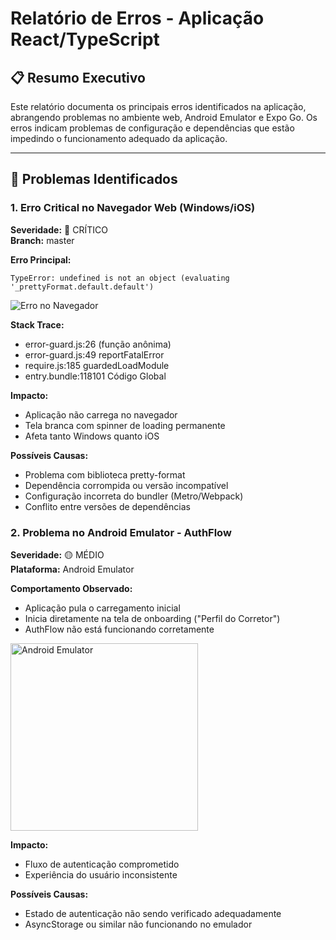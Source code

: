 # Relatório de Erros - Aplicação React/TypeScript

## 📋 Resumo Executivo

Este relatório documenta os principais erros identificados na aplicação, abrangendo problemas no ambiente web, Android Emulator e Expo Go. Os erros indicam problemas de configuração e dependências que estão impedindo o funcionamento adequado da aplicação.

---

## 🚨 Problemas Identificados

### 1. Erro Critical no Navegador Web (Windows/iOS)
**Severidade:** 🔴 CRÍTICO  
**Branch:** master

**Erro Principal:**
```
TypeError: undefined is not an object (evaluating '_prettyFormat.default.default')
```

![Erro no Navegador](./assets/Captura%20de%20Tela%202025-08-31%20às%2010.06.46.png)


**Stack Trace:**
- error-guard.js:26 (função anônima)
- error-guard.js:49 reportFatalError
- require.js:185 guardedLoadModule
- entry.bundle:118101 Código Global

**Impacto:**
- Aplicação não carrega no navegador
- Tela branca com spinner de loading permanente
- Afeta tanto Windows quanto iOS

**Possíveis Causas:**
- Problema com biblioteca pretty-format
- Dependência corrompida ou versão incompatível
- Configuração incorreta do bundler (Metro/Webpack)
- Conflito entre versões de dependências

### 2. Problema no Android Emulator - AuthFlow
**Severidade:** 🟡 MÉDIO  
**Plataforma:** Android Emulator

**Comportamento Observado:**
- Aplicação pula o carregamento inicial
- Inicia diretamente na tela de onboarding ("Perfil do Corretor")
- AuthFlow não está funcionando corretamente

<img src="./assets/Captura de Tela 2025-08-31 às 10.07.54.png" alt="Android Emulator" width="300">

**Impacto:**
- Fluxo de autenticação comprometido
- Experiência do usuário inconsistente

**Possíveis Causas:**
- Estado de autenticação não sendo verificado adequadamente
- AsyncStorage ou similar não funcionando no emulador